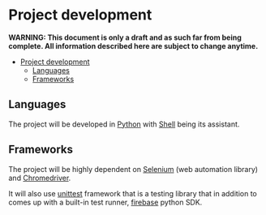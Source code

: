 # Project development

**WARNING: This document is only a draft and as such far from being complete. All information described here are subject to change anytime.**

- [Project development](#project-development)
  - [Languages](#languages)
  - [Frameworks](#frameworks)

## Languages

The project will be developed in [Python][_python] with [Shell][_shell] being its assistant.

## Frameworks

The project will be highly dependent on [Selenium][_selenium] (web automation library) and [Chromedriver][_chromedriver].

It will also use [unittest][_unittest] framework that is a testing library that in addition to comes up with a built-in test runner, [firebase][_firebase] python SDK.

<!-- Definitions -->

[_shell]: https://en.wikipedia.org/wiki/Shell_script
[_python]: https://en.wikipedia.org/wiki/Python_(programming_language)
[_firebase]: https://firebase.google.com/docs/reference/admin/python
[_selenium]: https://selenium-python.readthedocs.io/
[_unittest]: https://docs.python.org/3/library/unittest.html
[_chromedriver]: https://chromedriver.chromium.org/
